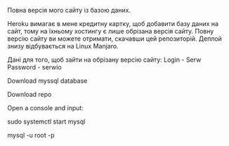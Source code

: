 Повна версія мого сайту із базою даних.

Heroku вимагає в мене кредитну картку, щоб добавити базу даних на сайт, тому на їхньому хостингу є лише обрізана версія сайту. 
Повну версію сайту ви можете отримати, скачавши цей репозиторій. Деплой знизу відбувається на Linux Manjaro.

Дані для того, щоб зайти на обрізану версію сайту:
Login - Serw
Password - serwio

Download myssql database

Download repo

Open a console and input:

sudo systemctl start mysql

mysql -u root -p

